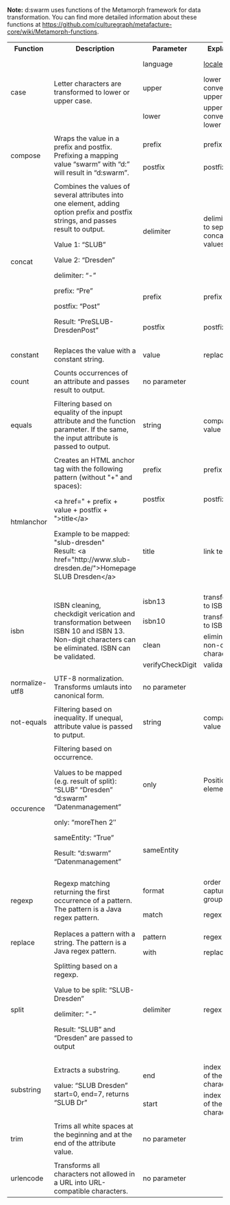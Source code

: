 __Note:__ d:swarm uses functions of the Metamorph framework for data transformation. You can find more detailed information about these functions at https://github.com/culturegraph/metafacture-core/wiki/Metamorph-functions.

<table class="confluenceTable">
<tbody>
<tr>
<th class="confluenceTh">Function</th>
<th class="confluenceTh" colspan="1">Description</th>
<th class="confluenceTh">Parameter</th>
<th class="confluenceTh"> Explanation</th>
<th class="confluenceTh">Example</th>
</tr>
<tr>
<td class="confluenceTd" rowspan="3">case</td>
<td class="confluenceTd" rowspan="3">Letter characters are transformed to lower or upper case.</td>
<td class="confluenceTd" colspan="1">language</td>
<td class="confluenceTd" colspan="1"><a class="external-link" href="http://docs.oracle.com/javase/7/docs/api/java/util/Locale.html" rel="nofollow"> locale</a></td>
<td class="confluenceTd" colspan="1">en (for English)</td>
</tr>
<tr>
<td class="confluenceTd" colspan="1">upper</td>
<td class="confluenceTd" colspan="1">lower case is converted to upper case</td>
<td class="confluenceTd" colspan="1">SLUB DRESDEN</td>
</tr>
<tr>
<td class="confluenceTd" colspan="1">lower</td>
<td class="confluenceTd" colspan="1">upper case is converted to lower case</td>
<td class="confluenceTd" colspan="1">slub desden</td>
</tr>
<tr>
<td class="highlight-grey confluenceTd" colspan="5" data-highlight-colour="grey"></td>
</tr>
<tr>
<td class="confluenceTd" rowspan="2">compose</td>
<td class="confluenceTd" rowspan="2">Wraps the value in a prefix and postfix. Prefixing a mapping value &#8220;swarm&#8221; with &#8220;d:&#8221; will result in &#8220;d:swarm&#8221;.</td>
<td class="confluenceTd" colspan="1">prefix</td>
<td class="confluenceTd" colspan="1">prefix string</td>
<td class="confluenceTd" colspan="1">d:</td>
</tr>
<tr>
<td class="confluenceTd" colspan="1">postfix</td>
<td class="confluenceTd" colspan="1">postfix string</td>
<td class="confluenceTd" colspan="1"></td>
</tr>
<tr>
<td class="highlight-grey confluenceTd" colspan="5" data-highlight-colour="grey"></td>
</tr>
<tr>
<td class="confluenceTd" rowspan="3">concat</td>
<td class="confluenceTd" rowspan="3">Combines the values of several attributes into one element, adding option prefix and postfix strings, and passes result to output.</p>
<p>Value 1: &#8220;SLUB&#8221;</p>
<p>Value 2: &#8220;Dresden&#8221;</p>
<p>delimiter: &#8220;-&#8221;</p>
<p>prefix: &#8220;Pre&#8221;</p>
<p>postfix: &#8220;Post&#8221;</p>
<p>Result: &#8220;PreSLUB-DresdenPost&#8221;</td>
<td class="confluenceTd" colspan="1">delimiter</td>
<td class="confluenceTd" colspan="1">delimiter used to separate concatenated values</td>
<td class="confluenceTd" colspan="1"></td>
</tr>
<tr>
<td class="confluenceTd" colspan="1">prefix</td>
<td class="confluenceTd" colspan="1">prefix string</td>
<td class="confluenceTd" colspan="1"></td>
</tr>
<tr>
<td class="confluenceTd" colspan="1">postfix</td>
<td class="confluenceTd" colspan="1">postfix string</td>
<td class="confluenceTd" colspan="1"></td>
</tr>
<tr>
<td class="highlight-grey confluenceTd" colspan="1" data-highlight-colour="grey"></td>
<td class="highlight-grey confluenceTd" colspan="1" data-highlight-colour="grey"></td>
<td class="highlight-grey confluenceTd" colspan="1" data-highlight-colour="grey"></td>
<td class="highlight-grey confluenceTd" colspan="1" data-highlight-colour="grey"></td>
<td class="highlight-grey confluenceTd" colspan="1" data-highlight-colour="grey"></td>
</tr>
<tr>
<td class="confluenceTd" colspan="1">constant</td>
<td class="confluenceTd" colspan="1">Replaces the value with a constant string.</td>
<td class="confluenceTd" colspan="1">value</td>
<td class="confluenceTd" colspan="1">replace value</td>
<td class="confluenceTd" colspan="1"></td>
</tr>
<tr>
<td class="highlight-grey confluenceTd" colspan="5" data-highlight-colour="grey"></td>
</tr>
<tr>
<td class="confluenceTd" colspan="1">count</td>
<td class="confluenceTd" colspan="1">Counts occurrences of an attribute and passes result to output.</td>
<td class="confluenceTd" colspan="1">no parameter</td>
<td class="confluenceTd" colspan="1"></td>
<td class="confluenceTd" colspan="1"></td>
</tr>
<tr>
<td class="highlight-grey confluenceTd" colspan="5" data-highlight-colour="grey"></td>
</tr>
<tr>
<td class="confluenceTd" colspan="1">equals</td>
<td class="confluenceTd" colspan="1">Filtering based on equality of the inpupt attribute and the function parameter. If the same, the input attribute is passed to output.</td>
<td class="confluenceTd" colspan="1">string</td>
<td class="confluenceTd" colspan="1">comparison value</td>
<td class="confluenceTd" colspan="1"></td>
</tr>
<tr>
<td class="highlight-grey confluenceTd" colspan="5" data-highlight-colour="grey"></td>
</tr>
<tr>
<td class="confluenceTd" rowspan="3">htmlanchor</td>
<td class="confluenceTd" rowspan="3">Creates an HTML anchor tag with the following pattern (without "+" and spaces):

<p>&lt;a href=" + prefix + value + postfix + "&gt;title&lt;/a&gt;</p>

<p>Example to be mapped: "slub-dresden"<br />
Result: &lt;a href="http://www.slub-dresden.de/"&gt;Homepage SLUB Dresden&lt;/a&gt;</p>
</td>
<td class="confluenceTd" colspan="1">prefix</td>
<td class="confluenceTd" colspan="1">prefix string</td>
<td class="confluenceTd" colspan="1"><span class="nolink">http://www.</td>
</tr>
<tr>
<td class="confluenceTd" colspan="1">postfix</td>
<td class="confluenceTd" colspan="1">postfix string</td>
<td class="confluenceTd" colspan="1">.de</td>
</tr>
<tr>
<td class="confluenceTd" colspan="1">title</td>
<td class="confluenceTd" colspan="1">link text</td>
<td class="confluenceTd" colspan="1">Homepage SLUB Dresden</td>
</tr>
<tr>
<td class="highlight-grey confluenceTd" colspan="5" data-highlight-colour="grey"></td>
</tr>
<tr>
<td class="confluenceTd" rowspan="4">isbn</td>
<td class="confluenceTd" rowspan="4">ISBN cleaning, checkdigit verication and transformation between ISBN 10 and ISBN 13. Non-digit characters can be eliminated. ISBN can be validated.</td>
<td class="confluenceTd">isbn13</td>
<td class="confluenceTd">transformation to ISBN 13</td>
<td class="confluenceTd"></td>
</tr>
<tr>
<td class="confluenceTd">isbn10</td>
<td class="confluenceTd">transformation to ISBN 10</td>
<td class="confluenceTd"></td>
</tr>
<tr>
<td class="confluenceTd">clean</td>
<td class="confluenceTd">elimination of non-digit characters</td>
<td class="confluenceTd"></td>
</tr>
<tr>
<td class="confluenceTd" colspan="1">verifyCheckDigit</td>
<td class="confluenceTd" colspan="1">validation</td>
<td class="confluenceTd" colspan="1"></td>
</tr>
<tr>
<td class="highlight-grey confluenceTd" colspan="5" data-highlight-colour="grey"></td>
</tr>
<tr>
<td class="confluenceTd" colspan="1">normalize-utf8</td>
<td class="confluenceTd" colspan="1">UTF-8 normalization. Transforms umlauts into canonical form.</td>
<td class="confluenceTd" colspan="1">no parameter</td>
<td class="confluenceTd" colspan="1"></td>
<td class="confluenceTd" colspan="1"></td>
</tr>
<tr>
<td class="highlight-grey confluenceTd" colspan="5" data-highlight-colour="grey"></td>
</tr>
<tr>
<td class="confluenceTd" colspan="1">not-equals</td>
<td class="confluenceTd" colspan="1">Filtering based on inequality. If unequal, attribute value is passed to putput.</td>
<td class="confluenceTd" colspan="1">string</td>
<td class="confluenceTd" colspan="1">comparison value</td>
<td class="confluenceTd" colspan="1"></td>
</tr>
<tr>
<td class="highlight-grey confluenceTd" colspan="5" data-highlight-colour="grey"></td>
</tr>
<tr>
<td class="confluenceTd" rowspan="2">occurence</td>
<td class="confluenceTd" rowspan="2">Filtering based on occurrence.</p>
<p>Values to be mapped (e.g. result of split): &#8220;SLUB&#8221; &#8220;Dresden&#8221; &#8220;d:swarm&#8221; &#8220;Datenmanagement&#8221;</p>
<p>only: &#8220;moreThen 2&#8243;</p>
<p>sameEntity: &#8220;True&#8221;</p>
<p>Result: &#8220;d:swarm&#8221; &#8220;Datenmanagement&#8221;</td>
<td class="confluenceTd" colspan="1">only</td>
<td class="confluenceTd" colspan="1">Position of element</td>
<td class="confluenceTd" colspan="1">moreThen 2</p>
<p>3</p>
<p>lessThen</td>
</tr>
<tr>
<td class="confluenceTd" colspan="1">sameEntity</td>
<td class="confluenceTd" colspan="1"></td>
<td class="confluenceTd" colspan="1">True</p>
<p>False</td>
</tr>
<tr>
<td class="highlight-grey confluenceTd" colspan="5" data-highlight-colour="grey"></td>
</tr>
<tr>
<td class="confluenceTd" rowspan="2">regexp</td>
<td class="confluenceTd" rowspan="2">Regexp matching returning the first occurrence of a pattern. The pattern is a Java regex pattern.</td>
<td class="confluenceTd" colspan="1">format</td>
<td class="confluenceTd" colspan="1">order of the capturing groups</td>
<td class="confluenceTd" colspan="1">${1}</td>
</tr>
<tr>
<td class="confluenceTd" colspan="1">match</td>
<td class="confluenceTd" colspan="1">regex pattern</td>
<td class="confluenceTd" colspan="1">^isbn\d\d\-(\d{10,13})</td>
</tr>
<tr>
<td class="highlight-grey confluenceTd" colspan="5" data-highlight-colour="grey"></td>
</tr>
<tr>
<td class="confluenceTd" rowspan="2">replace</td>
<td class="confluenceTd" rowspan="2">Replaces a pattern with a string. The pattern is a Java regex pattern.</td>
<td class="confluenceTd" colspan="1">pattern</td>
<td class="confluenceTd" colspan="1">regex pattern</td>
<td class="confluenceTd" colspan="1">^isbn\d\d\-(\d{10,13})</td>
</tr>
<tr>
<td class="confluenceTd" colspan="1">with</td>
<td class="confluenceTd" colspan="1">replace value</td>
<td class="confluenceTd" colspan="1"></td>
</tr>
<tr>
<td class="highlight-grey confluenceTd" colspan="5" data-highlight-colour="grey"></td>
</tr>
<tr>
<td class="confluenceTd" colspan="1">split</td>
<td class="confluenceTd" colspan="1">Splitting based on a regexp.</p>
<p>Value to be split: &#8220;SLUB-Dresden&#8221;</p>
<p>delimiter: &#8220;-&#8221;</p>
<p>Result: &#8220;SLUB&#8221; and &#8220;Dresden&#8221; are passed to output</td>
<td class="confluenceTd" colspan="1">delimiter</td>
<td class="confluenceTd" colspan="1">regex pattern</td>
<td class="confluenceTd" colspan="1"></td>
</tr>
<tr>
<td class="highlight-grey confluenceTd" colspan="5" data-highlight-colour="grey"></td>
</tr>
<tr>
<td class="confluenceTd" rowspan="2">substring</td>
<td class="confluenceTd" rowspan="2">Extracts a substring.</p>
<p>value: &#8220;SLUB Dresden&#8221; start=0, end=7, returns &#8220;SLUB Dr&#8221;</td>
<td class="confluenceTd" colspan="1">end</td>
<td class="confluenceTd" colspan="1">index position of the last character</td>
<td class="confluenceTd" colspan="1"></td>
</tr>
<tr>
<td class="confluenceTd" colspan="1">start</td>
<td class="confluenceTd" colspan="1">index position of the first characte</td>
<td class="confluenceTd" colspan="1"></td>
</tr>
<tr>
<td class="highlight-grey confluenceTd" colspan="5" data-highlight-colour="grey"></td>
</tr>
<tr>
<td class="confluenceTd" colspan="1">trim</td>
<td class="confluenceTd" colspan="1">Trims all white spaces at the beginning and at the end of the attribute value.</td>
<td class="confluenceTd" colspan="1">no parameter</td>
<td class="confluenceTd" colspan="1"></td>
<td class="confluenceTd" colspan="1"></td>
</tr>
<tr>
<td class="highlight-grey confluenceTd" colspan="5" data-highlight-colour="grey"></td>
</tr>
<tr>
<td class="confluenceTd" colspan="1">urlencode</td>
<td class="confluenceTd" colspan="1">Transforms all characters not allowed in a URL into URL-compatible characters.</td>
<td class="confluenceTd" colspan="1">no parameter</td>
<td class="confluenceTd" colspan="1"></td>
<td class="confluenceTd" colspan="1"></td>
</tr>
</tbody>
</table>